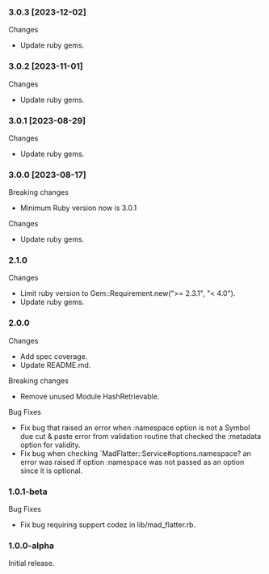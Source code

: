 ### 3.0.3 [2023-12-02]

Changes

- Update ruby gems.

### 3.0.2 [2023-11-01]

Changes

- Update ruby gems.

### 3.0.1 [2023-08-29]

Changes

- Update ruby gems.

### 3.0.0 [2023-08-17]

Breaking changes

- Minimum Ruby version now is 3.0.1

Changes

- Update ruby gems.

### 2.1.0

Changes

- Limit ruby version to Gem::Requirement.new(">= 2.3.1", "< 4.0").
- Update ruby gems.

### 2.0.0

Changes

- Add spec coverage.
- Update README.md.

Breaking changes

- Remove unused Module HashRetrievable.

Bug Fixes

- Fix bug that raised an error when :namespace option is not a Symbol due cut & paste error from validation routine that checked the :metadata option for validity.
- Fix bug when checking `MadFlatter::Service#options.namespace? an error was raised if option :namespace was not passed as an option since it is optional.

### 1.0.1-beta

Bug Fixes

- Fix bug requiring support codez in lib/mad_flatter.rb.

### 1.0.0-alpha

Initial release.

